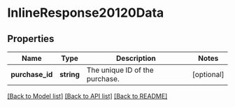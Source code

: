 # InlineResponse20120Data

## Properties
Name | Type | Description | Notes
------------ | ------------- | ------------- | -------------
**purchase_id** | **string** | The unique ID of the purchase. | [optional] 

[[Back to Model list]](../../README.md#documentation-for-models) [[Back to API list]](../../README.md#documentation-for-api-endpoints) [[Back to README]](../../README.md)


